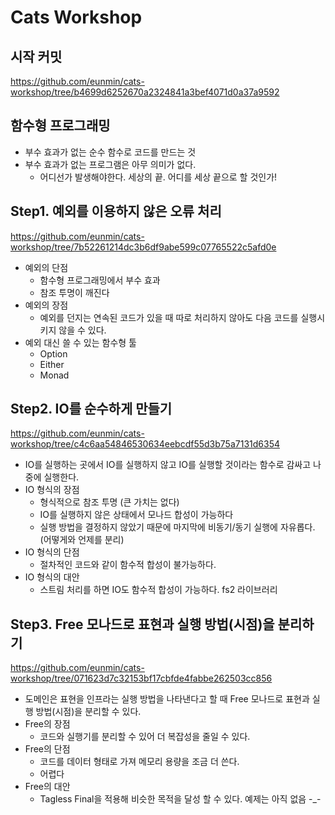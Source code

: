 # Cats Workshop

## 시작 커밋

https://github.com/eunmin/cats-workshop/tree/b4699d6252670a2324841a3bef4071d0a37a9592

## 함수형 프로그래밍

- 부수 효과가 없는 순수 함수로 코드를 만드는 것
- 부수 효과가 없는 프로그램은 아무 의미가 없다.
  - 어디선가 발생해야한다. 세상의 끝. 어디를 세상 끝으로 할 것인가!

## Step1. 예외를 이용하지 않은 오류 처리

https://github.com/eunmin/cats-workshop/tree/7b52261214dc3b6df9abe599c07765522c5afd0e

- 예외의 단점
  - 함수형 프로그래밍에서 부수 효과
  - 참조 투명이 깨진다
- 예외의 장점
  - 예외를 던지는 연속된 코드가 있을 때 따로 처리하지 않아도 다음 코드를 실행시키지 않을 수 있다.
- 예외 대신 쓸 수 있는 함수형 툴
  - Option
  - Either
  - Monad

## Step2. IO를 순수하게 만들기

https://github.com/eunmin/cats-workshop/tree/c4c6aa54846530634eebcdf55d3b75a7131d6354

- IO를 실행하는 곳에서 IO를 실행하지 않고 IO를 실행할 것이라는 함수로 감싸고 나중에 실행한다.
- IO 형식의 장점
  - 형식적으로 참조 투명 (큰 가치는 없다)
  - IO를 실행하지 않은 상태에서 모나드 합성이 가능하다
  - 실행 방법을 결정하지 않았기 때문에 마지막에 비동기/동기 실행에 자유롭다. (어떻게와 언제를 분리)
- IO 형식의 단점
  - 절차적인 코드와 같이 함수적 합성이 불가능하다.
- IO 형식의 대안
  - 스트림 처리를 하면 IO도 함수적 합성이 가능하다. fs2 라이브러리
  
## Step3. Free 모나드로 표현과 실행 방법(시점)을 분리하기

https://github.com/eunmin/cats-workshop/tree/071623d7c32153bf17cbfde4fabbe262503cc856

- 도메인은 표현을 인프라는 실행 방법을 나타낸다고 할 때 Free 모나드로 표현과 실행 방법(시점)을 분리할 수 있다.
- Free의 장점
  - 코드와 실행기를 분리할 수 있어 더 복잡성을 줄일 수 있다.
- Free의 단점
  - 코드를 데이터 형태로 가져 메모리 용량을 조금 더 쓴다.
  - 어렵다
- Free의 대안
  - Tagless Final을 적용해 비슷한 목적을 달성 할 수 있다. 예제는 아직 없음 -_-
